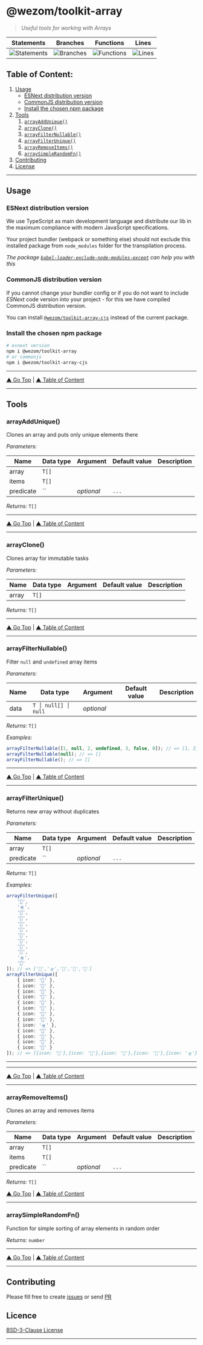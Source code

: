 # @wezom/toolkit-array

> _Useful tools for working with Arrays_

| Statements                                                                  | Branches                                                                  | Functions                                                                  | Lines                                                                  |
| --------------------------------------------------------------------------- | ------------------------------------------------------------------------- | -------------------------------------------------------------------------- | ---------------------------------------------------------------------- |
| ![Statements](https://img.shields.io/badge/Coverage-100%25-brightgreen.svg) | ![Branches](https://img.shields.io/badge/Coverage-100%25-brightgreen.svg) | ![Functions](https://img.shields.io/badge/Coverage-100%25-brightgreen.svg) | ![Lines](https://img.shields.io/badge/Coverage-100%25-brightgreen.svg) |

## Table of Content:

1. [Usage](#usage)
    - [ESNext distribution version](#esnext-distribution-version)
    - [CommonJS distribution version](#commonjs-distribution-version)
    - [Install the chosen npm package](#install-the-chosen-npm-package)
1. [Tools](#usage)
    1. [`arrayAddUnique()`](#arrayaddunique)
    1. [`arrayClone()`](#arrayclone)
    1. [`arrayFilterNullable()`](#arrayfilternullable)
    1. [`arrayFilterUnique()`](#arrayfilterunique)
    1. [`arrayRemoveItems()`](#arrayremoveitems)
    1. [`arraySimpleRandomFn()`](#arraysimplerandomfn)
1. [Contributing](#contributing)
1. [License](#licence)

---

## Usage

### ESNext distribution version

We use TypeScript as main development language and distribute our lib in the maximum compliance with modern JavaScript specifications.

Your project bundler (webpack or something else) should not exclude this installed package from `node_modules` folder for the transpilation process.

_The package [`babel-loader-exclude-node-modules-except`](https://www.npmjs.com/package/babel-loader-exclude-node-modules-except) can help you with this_

### CommonJS distribution version

If you cannot change your bundler config or if you do not want to include _ESNext_ code version into your project - for this we have compiled CommonJS distribution version.

You can install [`@wezom/toolkit-array-cjs`](https://github.com/WezomCompany/toolkits/blob/main/packages/array-cjs/README.md#readme) instead of the current package.

### Install the chosen npm package

```bash
# esnext version
npm i @wezom/toolkit-array
# or commonjs
npm i @wezom/toolkit-array-cjs
```

---

[▲ Go Top](#) | [▲ Table of Content](#table-of-content)

---

## Tools

### arrayAddUnique()

[comment]: <> (AUTODOC-TOOL-START::add-unique#default)

Clones an array and puts only unique elements there

_Parameters:_

| Name      | Data type | Argument   | Default value | Description |
| --------- | --------- | ---------- | ------------- | ----------- |
| array     | `T[]`     |            |               |
| items     | `T[]`     |            |               |
| predicate | ``        | _optional_ | `...`         |

_Returns:_ `T[]`

[comment]: <> (AUTODOC-TOOL-END)

---

[▲ Go Top](#) | [▲ Table of Content](#table-of-content)

---

### arrayClone()

[comment]: <> (AUTODOC-TOOL-START::clone#default)

Clones array for immutable tasks

_Parameters:_

| Name  | Data type | Argument | Default value | Description |
| ----- | --------- | -------- | ------------- | ----------- |
| array | `T[]`     |          |               |

_Returns:_ `T[]`

[comment]: <> (AUTODOC-TOOL-END)

---

[▲ Go Top](#) | [▲ Table of Content](#table-of-content)

---

### arrayFilterNullable()

[comment]: <> (AUTODOC-TOOL-START::filter-nullable#default)

Filter `null` and `undefined` array items

_Parameters:_

| Name | Data type           | Argument   | Default value | Description |
| ---- | ------------------- | ---------- | ------------- | ----------- |
| data | `T │ null[] │ null` | _optional_ |               |

_Returns:_ `T[]`

_Examples:_

```ts
arrayFilterNullable([1, null, 2, undefined, 3, false, 0]); // => [1, 2, 3, false, 0]
arrayFilterNullable(null); // => []
arrayFilterNullable(); // => []
```

[comment]: <> (AUTODOC-TOOL-END)

---

[▲ Go Top](#) | [▲ Table of Content](#table-of-content)

---

### arrayFilterUnique()

[comment]: <> (AUTODOC-TOOL-START::filter-unique#default)

Returns new array without duplicates

_Parameters:_

| Name      | Data type | Argument   | Default value | Description |
| --------- | --------- | ---------- | ------------- | ----------- |
| array     | `T[]`     |            |               |
| predicate | ``        | _optional_ | `...`         |

_Returns:_ `T[]`

_Examples:_

```ts
arrayFilterUnique([
	'🚗',
	'🛸',
	'🚐',
	'🚁',
	'🚁',
	'🚐',
	'🚐',
	'🛵',
	'🚁',
	'🛵',
	'🛸',
	'🚗'
]); // => ['🚗','🛸','🚐','🚁','🛵']
arrayFilterUnique([
	{ icon: '🚗' },
	{ icon: '🚐' },
	{ icon: '🚐' },
	{ icon: '🚗' },
	{ icon: '🚁' },
	{ icon: '🛵' },
	{ icon: '🚁' },
	{ icon: '🚁' },
	{ icon: '🛸' },
	{ icon: '🛵' },
	{ icon: '🛵' },
	{ icon: '🛵' },
	{ icon: '🚁' }
]); // => [{icon: '🚗'},{icon: '🚐'},{icon: '🚁'},{icon: '🛵'},{icon: '🛸'}]
```

[comment]: <> (AUTODOC-TOOL-END)

---

---

[▲ Go Top](#) | [▲ Table of Content](#table-of-content)

---

### arrayRemoveItems()

[comment]: <> (AUTODOC-TOOL-START::remove-items#default)

Clones an array and removes items

_Parameters:_

| Name      | Data type | Argument   | Default value | Description |
| --------- | --------- | ---------- | ------------- | ----------- |
| array     | `T[]`     |            |               |
| items     | `T[]`     |            |               |
| predicate | ``        | _optional_ | `...`         |

_Returns:_ `T[]`

[comment]: <> (AUTODOC-TOOL-END)

[▲ Go Top](#) | [▲ Table of Content](#table-of-content)

---

### arraySimpleRandomFn()

[comment]: <> (AUTODOC-TOOL-START::simple-random-fn#default)

Function for simple sorting of array elements in random order

_Returns:_ `number`

[comment]: <> (AUTODOC-TOOL-END)

---

[▲ Go Top](#) | [▲ Table of Content](#table-of-content)

---

## Contributing

Please fill free to create [issues](https://github.com/WezomCompany/toolkits/issues) or send [PR](https://github.com/WezomCompany/toolkits/pulls)

## Licence

[BSD-3-Clause License](https://github.com/WezomCompany/toolkits/blob/master/LICENSE)

---
